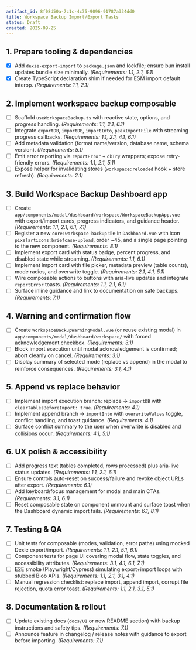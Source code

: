 ```yaml
---
artifact_id: 8f08d50a-7c1c-4c75-9096-91787a334dd0
title: Workspace Backup Import/Export Tasks
status: Draft
created: 2025-09-25
---
```


## 1. Prepare tooling & dependencies

-   [x] Add `dexie-export-import` to `package.json` and lockfile; ensure bun install updates bundle size minimally. _(Requirements: 1.1, 2.1, 6.1)_
-   [x] Create TypeScript declaration shim if needed for ESM import default interop. _(Requirements: 1.1, 2.1)_

## 2. Implement workspace backup composable

-   [ ] Scaffold `useWorkspaceBackup.ts` with reactive state, options, and progress handling. _(Requirements: 1.1, 2.1, 6.1)_
-   [ ] Integrate `exportDB`, `importDB`, `importInto`, `peakImportFile` with streaming progress callbacks. _(Requirements: 1.1, 2.1, 4.1, 6.1)_
-   [ ] Add metadata validation (format name/version, database name, schema version). _(Requirements: 5.1)_
-   [ ] Emit error reporting via `reportError` + `dbTry` wrappers; expose retry-friendly errors. _(Requirements: 1.1, 2.1, 5.1)_
-   [ ] Expose helper for invalidating stores (`workspace:reloaded` hook + store refresh). _(Requirements: 2.1)_

## 3. Build Workspace Backup Dashboard app

-   [ ] Create `app/components/modal/dashboard/workspace/WorkspaceBackupApp.vue` with export/import cards, progress indicators, and guidance header. _(Requirements: 1.1, 2.1, 6.1, 7.1)_
-   [ ] Register a new `core:workspace-backup` tile in `Dashboard.vue` with icon `pixelarticons:briefcase-upload`, order ~45, and a single page pointing to the new component. _(Requirements: 8.1)_
-   [ ] Implement export card with status badge, percent progress, and disabled state while streaming. _(Requirements: 1.1, 6.1)_
-   [ ] Implement import card with file picker, metadata preview (table counts), mode radios, and overwrite toggle. _(Requirements: 2.1, 4.1, 5.1)_
-   [ ] Wire composable actions to buttons with aria-live updates and integrate `reportError` toasts. _(Requirements: 1.1, 2.1, 6.1)_
-   [ ] Surface inline guidance and link to documentation on safe backups. _(Requirements: 7.1)_

## 4. Warning and confirmation flow

-   [ ] Create `WorkspaceBackupWarningModal.vue` (or reuse existing modal) in `app/components/modal/dashboard/workspace/` with forced acknowledgement checkbox. _(Requirements: 3.1)_
-   [ ] Block import execution until modal acknowledgement is confirmed; abort cleanly on cancel. _(Requirements: 3.1)_
-   [ ] Display summary of selected mode (replace vs append) in the modal to reinforce consequences. _(Requirements: 3.1, 4.1)_

## 5. Append vs replace behavior

-   [ ] Implement import execution branch: replace → `importDB` with `clearTablesBeforeImport: true`. _(Requirements: 4.1)_
-   [ ] Implement append branch → `importInto` with `overwriteValues` toggle, conflict handling, and toast guidance. _(Requirements: 4.1)_
-   [ ] Surface conflict summary to the user when overwrite is disabled and collisions occur. _(Requirements: 4.1, 5.1)_

## 6. UX polish & accessibility

-   [ ] Add progress text (tables completed, rows processed) plus aria-live status updates. _(Requirements: 1.1, 2.1, 6.1)_
-   [ ] Ensure controls auto-reset on success/failure and revoke object URLs after export. _(Requirements: 6.1)_
-   [ ] Add keyboard/focus management for modal and main CTAs. _(Requirements: 3.1, 6.1)_
-   [ ] Reset composable state on component unmount and surface toast when the Dashboard dynamic import fails. _(Requirements: 6.1, 8.1)_

## 7. Testing & QA

-   [ ] Unit tests for composable (modes, validation, error paths) using mocked Dexie export/import. _(Requirements: 1.1, 2.1, 5.1, 6.1)_
-   [ ] Component tests for page UI covering modal flow, state toggles, and accessibility attributes. _(Requirements: 3.1, 4.1, 6.1, 7.1)_
-   [ ] E2E smoke (Playwright/Cypress) simulating export+import loops with stubbed Blob APIs. _(Requirements: 1.1, 2.1, 3.1, 4.1)_
-   [ ] Manual regression checklist: replace import, append import, corrupt file rejection, quota error toast. _(Requirements: 1.1, 2.1, 3.1, 5.1)_

## 8. Documentation & rollout

-   [ ] Update existing docs (`docs/UI` or new README section) with backup instructions and safety tips. _(Requirements: 7.1)_
-   [ ] Announce feature in changelog / release notes with guidance to export before importing. _(Requirements: 7.1)_

